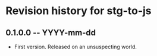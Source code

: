 # Revision history for stg-to-js

## 0.1.0.0 -- YYYY-mm-dd

* First version. Released on an unsuspecting world.
